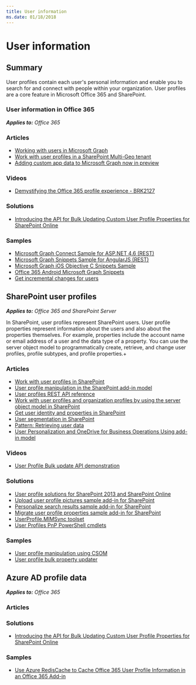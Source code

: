 ```yaml
---
title: User information
ms.date: 01/18/2018
---
```

# User information

## Summary

User profiles contain each user's personal information and enable you to search for and connect with people within your organization. User profiles are a core feature in Microsoft Office 365 and SharePoint.

### User information in Office 365

_**Applies to:** Office 365_

### Articles

- [Working with users in Microsoft Graph](https://developer.microsoft.com/en-us/graph/docs/api-reference/v1.0/resources/users)
- [Work with user profiles in a SharePoint Multi-Geo tenant](https://docs.microsoft.com/en-us/sharepoint/dev/solution-guidance/multigeo-userprofileexperience)
- [Adding custom app data to Microsoft Graph now in preview](https://dev.office.com/blogs/adding-customer-data-to-resources-in-Microsoft-Graph-preview)

### Videos

- [Demystifying the Office 365 profile experience - BRK2127](https://www.youtube.com/channel/UCrhJmfAGQ5K81XQ8_od1iTg)

### Solutions

- [Introducing the API for Bulk Updating Custom User Profile Properties for SharePoint Online](https://docs.microsoft.com/en-us/sharepoint/dev/solution-guidance/bulk-user-profile-update-api-for-sharepoint-online)

### Samples

- [Microsoft Graph Connect Sample for ASP.NET 4.6 (REST)](https://github.com/microsoftgraph/aspnet-connect-rest-sample/blob/667aba34122950185f11fe80b7768cf642c9b407/README.md)
- [Microsoft Graph Snippets Sample for AngularJS (REST)](https://github.com/microsoftgraph/angular-snippets-rest-sample)
- [Microsoft Graph iOS Objective C Snippets Sample](https://github.com/microsoftgraph/ios-objectiveC-snippets-sample)
- [Office 365 Android Microsoft Graph Snippets](https://github.com/microsoftgraph/android-java-snippets-rest-sample)
- [Get incremental changes for users](https://developer.microsoft.com/en-us/graph/docs/concepts/delta_query_users)

## SharePoint user profiles

_**Applies to:** Office 365 and SharePoint Server_

In SharePoint, user profiles represent SharePoint users. User profile properties represent information about the users and also about the properties themselves. For example, properties include the account name or email address of a user and the data type of a property. You can use the server object model to programmatically create, retrieve, and change user profiles, profile subtypes, and profile properties.+

### Articles

- [Work with user profiles in SharePoint](https://docs.microsoft.com/en-us/sharepoint/dev/general-development/work-with-user-profiles-in-sharepoint)
- [User profile manipulation in the SharePoint add-in model](https://docs.microsoft.com/en-us/sharepoint/dev/solution-guidance/user%20profile%20manipulation-sharepoint-add-in)
- [User profiles REST API reference](https://msdn.microsoft.com/library/10757ed1-6e86-474f-89e0-6dec6aa66a2b%28Office.15%29.aspx)
- [Work with user profiles and organization profiles by using the server object model in SharePoint](https://docs.microsoft.com/en-us/sharepoint/dev/general-development/how-to-work-with-user-profiles-and-organization-profiles-by-using-the-server-obj)
- [Get user identity and properties in SharePoint](https://docs.microsoft.com/en-us/sharepoint/dev/sp-add-ins/get-user-identity-and-properties-in-sharepoint)
- [User segmentation in SharePoint](https://docs.microsoft.com/en-us/sharepoint/dev/general-development/user-segmentation-in-sharepoint)
- [Pattern: Retrieving user data](https://github.com/SharePoint/PnP-Transformation/blob/master/InfoPath/Guidance/Patterns/Retrieving%20user%20data.md)
- [User Personalization and OneDrive for Business Operations Using add-in model](https://github.com/OfficeDev/TrainingContent/tree/master/O3658/07%20User%20Personalization%20and%20OneDrive%20for%20Business%20Operations%20Using%20add-in%20model)

### Videos

- [User Profile Bulk update API demonstration](https://www.youtube.com/watch?v=-X_2T0SRUBk)

### Solutions

- [User profile solutions for SharePoint 2013 and SharePoint Online](https://docs.microsoft.com/en-us/sharepoint/dev/solution-guidance/user-profile-solutions-for-sharepoint)
- [Upload user profile pictures sample add-in for SharePoint](https://docs.microsoft.com/en-us/sharepoint/dev/solution-guidance/upload-user-profile-pictures-sample-app-for-sharepoint)
- [Personalize search results sample add-in for SharePoint](https://docs.microsoft.com/en-us/sharepoint/dev/solution-guidance/personalize-search-results-sample-app-for-sharepoint)
- [Migrate user profile properties sample add-in for SharePoint](https://docs.microsoft.com/en-us/sharepoint/dev/solution-guidance/migrate-user-profile-properties-sample-app-for-sharepoint)
- [UserProfile.MIMSync toolset](https://github.com/SharePoint/PnP-Tools/tree/master/Solutions/UserProfile.MIMSync)
- [User Profiles PnP PowerShell cmdlets](https://msdn.microsoft.com/en-us/pnp_powershell/userprofiles-category)

### Samples

- [User profile manipulation using CSOM](https://github.com/SharePoint/PnP/tree/dev/Samples/UserProfile.Manipulation.CSOM)
- [User profile bulk property updater](https://github.com/SharePoint/PnP/tree/master/Samples/Core.BulkUserProfileUpdater)

## Azure AD profile data

_**Applies to:** Office 365_

### Articles

### Solutions

- [Introducing the API for Bulk Updating Custom User Profile Properties for SharePoint Online](https://docs.microsoft.com/en-us/sharepoint/dev/solution-guidance/bulk-user-profile-update-api-for-sharepoint-online)

### Samples

- [Use Azure RedisCache to Cache Office 365 User Profile Information in an Office 365 Add-in](https://github.com/SharePoint/PnP/tree/master/Samples/AzureAD.RedisCacheUserProfile)